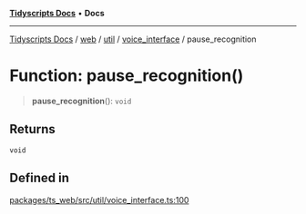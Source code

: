 [**Tidyscripts Docs**](../../../../../../../README.md) • **Docs**

***

[Tidyscripts Docs](../../../../../../../globals.md) / [web](../../../../../README.md) / [util](../../../README.md) / [voice\_interface](../README.md) / pause\_recognition

# Function: pause\_recognition()

> **pause\_recognition**(): `void`

## Returns

`void`

## Defined in

[packages/ts\_web/src/util/voice\_interface.ts:100](https://github.com/sheunaluko/tidyscripts/blob/master/packages/ts_web/src/util/voice_interface.ts#L100)
